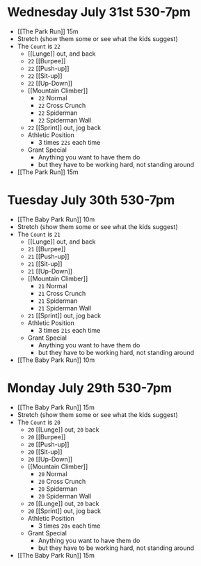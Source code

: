 # Wednesday July 31st 530-7pm
- [[The Park Run]] 15m
- Stretch (show them some or see what the kids suggest)
- The `Count` is `22`
	- [[Lunge]] out, and back
	- `22` [[Burpee]]
	- `22` [[Push-up]]
	- `22` [[Sit-up]]
	- `22` [[Up-Down]]
	- [[Mountain Climber]]
		- `22` Normal
		- `22` Cross Crunch
		- `22` Spiderman
		- `22` Spiderman Wall
	- `22` [[Sprint]] out, jog back
	- Athletic Position
		- 3 times `22s` each time
	- Grant Special
		- Anything you want to have them do
		- but they have to be working hard, not standing around
- [[The Park Run]] 15m
# Tuesday July 30th 530-7pm
- [[The Baby Park Run]] 10m
- Stretch (show them some or see what the kids suggest)
- The `Count` is `21`
	- [[Lunge]] out, and back
	- `21` [[Burpee]]
	- `21` [[Push-up]]
	- `21` [[Sit-up]]
	- `21` [[Up-Down]]
	- [[Mountain Climber]]
		- `21` Normal
		- `21` Cross Crunch
		- `21` Spiderman
		- `21` Spiderman Wall
	- `21` [[Sprint]] out, jog back
	- Athletic Position
		- 3 times `21s` each time
	- Grant Special
		- Anything you want to have them do
		- but they have to be working hard, not standing around
- [[The Baby Park Run]] 10m
# Monday July 29th 530-7pm
- [[The Baby Park Run]] 15m
- Stretch (show them some or see what the kids suggest)
- The `Count` is `20`
	- `20` [[Lunge]] out, `20` back
	- `20` [[Burpee]]
	- `20` [[Push-up]]
	- `20` [[Sit-up]]
	- `20` [[Up-Down]]
	- [[Mountain Climber]]
		- `20` Normal
		- `20` Cross Crunch
		- `20` Spiderman
		- `20` Spiderman Wall
	- `20` [[Lunge]] out, `20` back
	- `20` [[Sprint]] out, jog back
	- Athletic Position
		- 3 times `20s` each time
	- Grant Special
		- Anything you want to have them do
		- but they have to be working hard, not standing around
- [[The Baby Park Run]] 15m